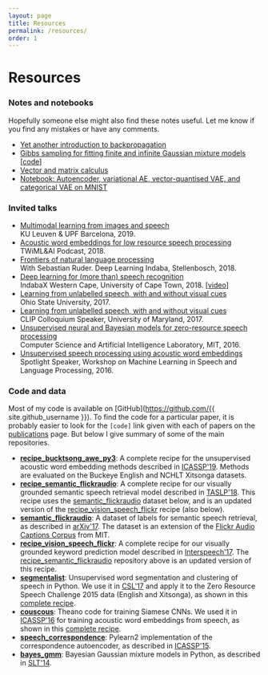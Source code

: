 ```yaml
---
layout: page
title: Resources
permalink: /resources/
order: 1
---
```


# Resources

### Notes and notebooks

Hopefully someone else might also find these notes useful. Let me know if you find any mistakes or have any comments.

- [Yet another introduction to backpropagation]({{site.url}}/notes/kamper_backprop17.pdf)
- [Gibbs sampling for fitting finite and infinite Gaussian mixture models]({{site.url}}/notes/kamper_bayesgmm15.pdf)
  [[code](https://github.com/kamperh/bayes_gmm)]
- [Vector and matrix calculus]({{site.url}}/notes/kamper_matrixcalculus13.pdf)
- [Notebook: Autoencoder, variational AE, vector-quantised VAE, and categorical VAE on MNIST](https://github.com/kamperh/autoencoders_mnist/blob/master/ae_mnist.ipynb)


### Invited talks

- [Multimodal learning from
images and speech]({{site.url}}/slides/kamper_leuvenupf_talk_2019.pdf)  
  KU Leuven & UPF Barcelona, 2019.
- [Acoustic word embeddings for low resource speech processing](https://twimlai.com/twiml-talk-191-acoustic-word-embeddings-for-low-resource-speech-processing-with-herman-kamper/)  
  TWiML&AI Podcast, 2018.
- [Frontiers of natural language processing]({{site.url}}/slides/ruder+kamper_indaba2018_talk.pdf)  
  With Sebastian Ruder. Deep Learning Indaba, Stellenbosch, 2018.
- [Deep learning for (more than) speech recognition]({{site.url}}/slides/kamper_indabax2018_talk.pdf)  
  IndabaX Western Cape, University of Cape Town, 2018. [[video](https://youtu.be/lvQipmlgDFY)]
- [Learning from unlabelled speech, with and without visual cues]({{site.url}}/slides/kamper_unsup_visionspeech_talk_2017.pdf)  
  Ohio State University, 2017.
- [Learning from unlabelled speech, with and without visual cues]({{site.url}}/slides/kamper_unsup_visionspeech_talk_2017.pdf)  
  CLIP Colloquium Speaker, University of Maryland, 2017.
- [Unsupervised neural and Bayesian models for zero-resource speech processing]({{site.url}}/slides/kamper_mit2016_talk.pdf)  
  Computer Science and Artificial Intelligence Laboratory, MIT, 2016.
- [Unsupervised speech processing using acoustic word embeddings]({{site.url}}/slides/kamper_mlslp2016_talk.pdf)  
  Spotlight Speaker, Workshop on Machine Learning in Speech and Language Processing, 2016.


### Code and data

Most of my code is available on [GitHub](https://github.com/{{ site.github_username }}). To find the code for a particular paper, it is probably easier to look for the `[code]` link given with each of papers on the [publications]({{site.url}}/publications/) page. But below I give summary of some of the main repositories.

- **[recipe_bucktsong_awe_py3](https://github.com/kamperh/recipe_bucktsong_awe_py3)**: A complete recipe for the unsupervised acoustic word embedding methods described in [ICASSP'19](https://arxiv.org/abs/1811.00403). Methods are evaluated on the Buckeye English and NCHLT Xitsonga datasets.
- **[recipe_semantic_flickraudio](https://github.com/kamperh/recipe_semantic_flickraudio)**: A complete recipe for our visually grounded semantic speech retrieval model described in [TASLP'18](https://arxiv.org/abs/1710.01949). This recipe uses the [semantic_flickraudio](https://github.com/kamperh/semantic_flickraudio) dataset below, and is an updated version of the [recipe_vision_speech_flickr](https://github.com/kamperh/recipe_vision_speech_flickr) recipe (also below).
- **[semantic_flickraudio](https://github.com/kamperh/semantic_flickraudio)**: A dataset of labels for semantic speech retrieval, as described in [arXiv'17](https://arxiv.org/abs/1710.01949).  The dataset is an extension of the [Flickr Audio Captions Corpus](https://groups.csail.mit.edu/sls/downloads/flickraudio/) from MIT.
- **[recipe_vision_speech_flickr](https://github.com/kamperh/recipe_vision_speech_flickr)**: A complete recipe for our visually grounded keyword prediction model described in [Interspeech'17](https://arxiv.org/abs/1703.08136). The [recipe_semantic_flickraudio](https://github.com/kamperh/recipe_semantic_flickraudio) repository above is an updated version of this recipe.
- **[segmentalist](https://github.com/kamperh/segmentalist)**: Unsupervised word segmentation and clustering of speech in Python. We use it in [CSL'17](https://arxiv.org/abs/1606.06950) and apply it to the Zero Resource Speech Challenge 2015 data (English and Xitsonga), as shown in this [complete recipe](https://github.com/kamperh/bucktsong_segmentalist).
- **[couscous](https://github.com/kamperh/couscous)**:  Theano code for training Siamese CNNs. We used it in [ICASSP'16]({{site.url}}/papers/kamper+wang+livescu_icassp2016.pdf) for training acoustic word embeddings from speech, as shown in this [complete recipe](https://github.com/kamperh/recipe_swbd_wordembeds).
- **[speech_correspondence](https://github.com/kamperh/speech_correspondence)**: Pylearn2 implementation of the correspondence autoencoder, as described in [ICASSP'15]({{site.url}}/papers/kamper+elsner+jansen+goldwater_icassp2015.pdf).
- **[bayes_gmm](https://github.com/kamperh/bayes_gmm)**: Bayesian Gaussian mixture models in Python, as described in [SLT'14]({{site.url}}/papers/kamper+jansen+king+goldwater_slt2014.pdf).

